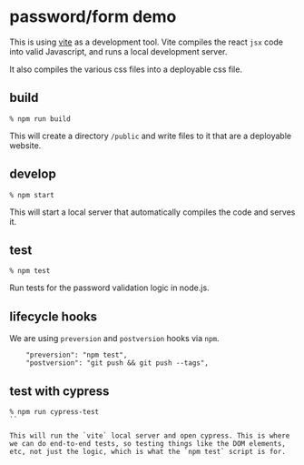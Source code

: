 # password/form demo

This is using [vite](https://vitejs.dev/) as a development tool. Vite compiles the react `jsx` code into valid Javascript, and runs a local development server.

It also compiles the various css files into a deployable css file.

## build
```
% npm run build
```

This will create a directory `/public` and write files to it that are a deployable website.

## develop
```
% npm start
```

This will start a local server that automatically compiles the code and serves it.

## test
```
% npm test
```

Run tests for the password validation logic in node.js.

## lifecycle hooks
We are using `preversion` and `postversion` hooks via `npm`.

```
    "preversion": "npm test",
    "postversion": "git push && git push --tags",
```

## test with cypress
```
% npm run cypress-test
``

This will run the `vite` local server and open cypress. This is where we can do end-to-end tests, so testing things like the DOM elements, etc, not just the logic, which is what the `npm test` script is for.
